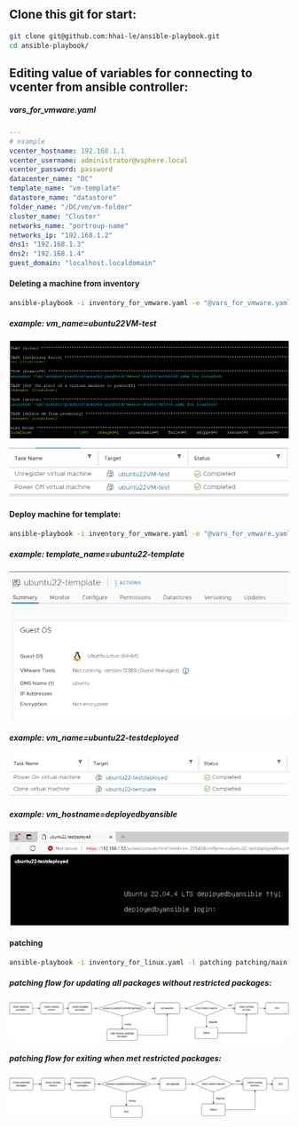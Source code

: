 ## Clone this git for start:

```bash
git clone git@github.com:hhai-le/ansible-playbook.git
cd ansible-playbook/
```

## Editing value of variables for connecting to vcenter from ansible controller:

##### vars_for_vmware.yaml

```yaml
---
# example
vcenter_hostname: 192.168.1.1
vcenter_username: administrator@vsphere.local
vcenter_password: password
datacenter_name: "DC"
template_name: "vm-template"
datastore_name: "datastore"
folder_name: "/DC/vm/vm-folder"
cluster_name: "Cluster"
networks_name: "portroup-name"
networks_ip: "192.168.1.2"
dns1: "192.168.1.3"
dns2: "192.168.1.4"
guest_domain: "localhost.localdomain"
```

#### Deleting a machine from inventory

```bash
ansible-playbook -i inventory_for_vmware.yaml -e "@vars_for_vmware.yaml" -e "vm_name=<name of VM machine>" vmware-delete/main.yaml
```

##### example: vm_name=ubuntu22VM-test

![vmware delete play](images/vmware-delete-play.png)

![vmware delete](images/vmware-delete.png)

#### Deploy machine for template:

```bash
ansible-playbook -i inventory_for_vmware.yaml -e "@vars_for_vmware.yaml" -e "template_name=<name of template>" -e "vm_name=<name of machine>" -e "vm_hostname=<hostname of VM>" vmware-deploy/main.yaml
```

##### example: template_name=ubuntu22-template

![vmware deploy temp](images/vmware-deploy-temp.png)

##### example: vm_name=ubuntu22-testdeployed

![vmware deploy task](images/vmware-deploy-task.png)

##### example: vm_hostname=deployedbyansible

![vmware deploy hostname](images/vmware-deploy-hostname.png)

#### patching

```bash
ansible-playbook -i inventory_for_linux.yaml -l patching patching/main.yaml
```

##### patching flow for updating all packages without restricted packages:

![patching_hold](images/patching_hold.png)

##### patching flow for exiting when met restricted packages:

![patching_end](images/patching_flow_end.drawio.png)